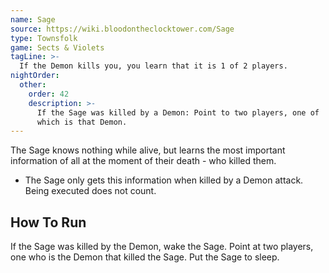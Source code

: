 ```yaml
---
name: Sage
source: https://wiki.bloodontheclocktower.com/Sage
type: Townsfolk
game: Sects & Violets
tagLine: >-
  If the Demon kills you, you learn that it is 1 of 2 players.
nightOrder:
  other:
    order: 42
    description: >-
      If the Sage was killed by a Demon: Point to two players, one of
      which is that Demon.
---
```


The Sage knows nothing while alive, but learns the most important
information of all at the moment of their death - who killed them.

- The Sage only gets this information when killed by a Demon attack.
  Being executed does not count.

## How To Run

If the Sage was killed by the Demon, wake the Sage. Point at two
players, one who is the Demon that killed the Sage. Put the Sage to
sleep.
